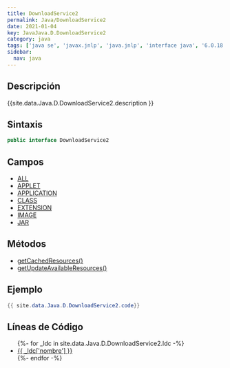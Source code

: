 ```yaml
---
title: DownloadService2
permalink: Java/DownloadService2
date: 2021-01-04
key: JavaJava.D.DownloadService2
category: java
tags: ['java se', 'javax.jnlp', 'java.jnlp', 'interface java', '6.0.18']
sidebar: 
  nav: java
---
```


## Descripción
{{site.data.Java.D.DownloadService2.description }}

## Sintaxis
~~~java
public interface DownloadService2
~~~

## Campos
* [ALL](/Java/DownloadService2/ALL)
* [APPLET](/Java/DownloadService2/APPLET)
* [APPLICATION](/Java/DownloadService2/APPLICATION)
* [CLASS](/Java/DownloadService2/CLASS)
* [EXTENSION](/Java/DownloadService2/EXTENSION)
* [IMAGE](/Java/DownloadService2/IMAGE)
* [JAR](/Java/DownloadService2/JAR)

## Métodos
* [getCachedResources()](/Java/DownloadService2/getCachedResources)
* [getUpdateAvailableResources()](/Java/DownloadService2/getUpdateAvailableResources)

## Ejemplo
~~~java
{{ site.data.Java.D.DownloadService2.code}}
~~~

## Líneas de Código
<ul>
{%- for _ldc in site.data.Java.D.DownloadService2.ldc -%}
   <li>
       <a href="{{_ldc['url'] }}">{{ _ldc['nombre'] }}</a>
   </li>
{%- endfor -%}
</ul>
